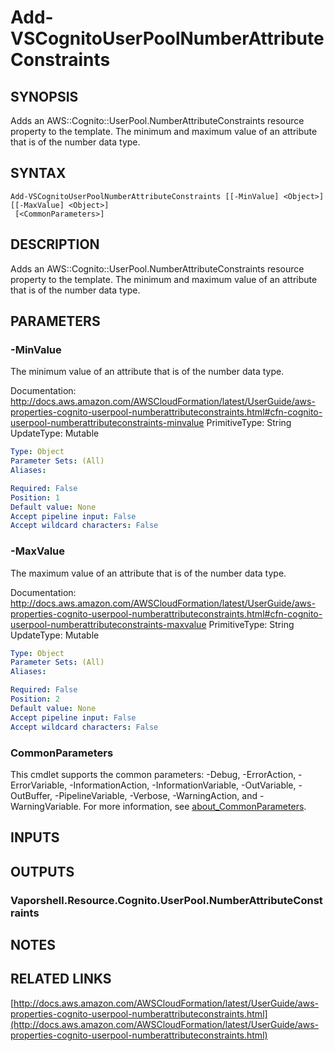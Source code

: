 # Add-VSCognitoUserPoolNumberAttributeConstraints

## SYNOPSIS
Adds an AWS::Cognito::UserPool.NumberAttributeConstraints resource property to the template.
The minimum and maximum value of an attribute that is of the number data type.

## SYNTAX

```
Add-VSCognitoUserPoolNumberAttributeConstraints [[-MinValue] <Object>] [[-MaxValue] <Object>]
 [<CommonParameters>]
```

## DESCRIPTION
Adds an AWS::Cognito::UserPool.NumberAttributeConstraints resource property to the template.
The minimum and maximum value of an attribute that is of the number data type.

## PARAMETERS

### -MinValue
The minimum value of an attribute that is of the number data type.

Documentation: http://docs.aws.amazon.com/AWSCloudFormation/latest/UserGuide/aws-properties-cognito-userpool-numberattributeconstraints.html#cfn-cognito-userpool-numberattributeconstraints-minvalue
PrimitiveType: String
UpdateType: Mutable

```yaml
Type: Object
Parameter Sets: (All)
Aliases:

Required: False
Position: 1
Default value: None
Accept pipeline input: False
Accept wildcard characters: False
```

### -MaxValue
The maximum value of an attribute that is of the number data type.

Documentation: http://docs.aws.amazon.com/AWSCloudFormation/latest/UserGuide/aws-properties-cognito-userpool-numberattributeconstraints.html#cfn-cognito-userpool-numberattributeconstraints-maxvalue
PrimitiveType: String
UpdateType: Mutable

```yaml
Type: Object
Parameter Sets: (All)
Aliases:

Required: False
Position: 2
Default value: None
Accept pipeline input: False
Accept wildcard characters: False
```

### CommonParameters
This cmdlet supports the common parameters: -Debug, -ErrorAction, -ErrorVariable, -InformationAction, -InformationVariable, -OutVariable, -OutBuffer, -PipelineVariable, -Verbose, -WarningAction, and -WarningVariable. For more information, see [about_CommonParameters](http://go.microsoft.com/fwlink/?LinkID=113216).

## INPUTS

## OUTPUTS

### Vaporshell.Resource.Cognito.UserPool.NumberAttributeConstraints
## NOTES

## RELATED LINKS

[http://docs.aws.amazon.com/AWSCloudFormation/latest/UserGuide/aws-properties-cognito-userpool-numberattributeconstraints.html](http://docs.aws.amazon.com/AWSCloudFormation/latest/UserGuide/aws-properties-cognito-userpool-numberattributeconstraints.html)

